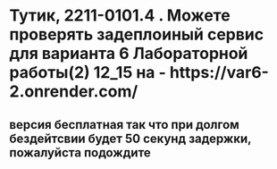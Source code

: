 <h1> Тутик, 2211-0101.4 . Можете проверять задеплоиный сервис для варианта 6 Лабораторной работы(2) 12_15 на  - https://var6-2.onrender.com/ </h1> <h2>версия бесплатная так что при долгом бездейтсвии будет 50 секунд задержки, пожалуйста подождите</h2>
